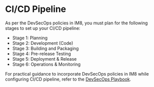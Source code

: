 # CI/CD Pipeline


As per the DevSecOps policies in IM8, you must plan for the following stages to set up your CI/CD pipeline:

- Stage 1: Planning
- Stage 2: Development (Code)
- Stage 3: Building and Packaging
- Stage 4: Pre-release Testing
- Stage 5: Deployment & Release
- Stage 6: Operations & Monitoring

For practical guidance to incorporate DevSecOps policies in IM8 while configuring CI/CD pipeline, refer to the [DevSecOps Playbook](https://docs.developer.tech.gov.sg/docs/devsecops-playbook/#/). 


<!--
This section provides you a high level overview to set up a simple pipeline using Javascript to check out and scan the sample application in SHIP-HATS.

**Topics**
- [Prerequisites](#prerequisites)
- [Set up CI Pipeline](#set-up-ci-pipeline)

## Prerequisites
- You must have [Nexus IQ]() and [Nexus Repository]() added to your project.  For more information, contact your Project Admin.
- Review the [Maintenance Schedule](support) to schedule your tasks outside the maintenance schedule.
- You must have [*write access* to the projects]() created on the above-mentioned tools. To get the required access, contact your Project Admin.
- You must have a basic understanding of the SHIP-HATS CI/CD tools (For example, Nexus IQ and Nexus Repository).
- Make sure that you have the required [Roles and Permissions](https://docs.developer.tech.gov.sg/docs/ship-hats-portal/#/user-roles-and-permissions)


## Set up CI/CD Pipeline

![CI/CD Pipeline](./images/tools.png)

-->